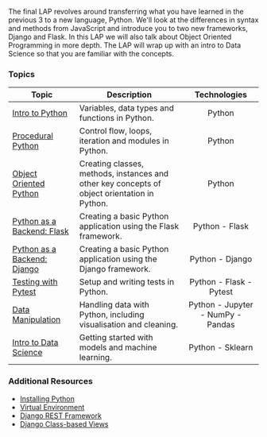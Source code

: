 The final LAP revolves around transferring what you have learned in the previous 3 to a new language, Python. We'll look at the differences in syntax and methods from JavaScript and introduce you to two new frameworks, Django and Flask. In this LAP we will also talk about Object Oriented Programming in more depth. The LAP will wrap up with an intro to Data Science so that you are familiar with the concepts.

### Topics

| Topic | Description | Technologies |
|-------|-------------|:------------:|
| [Intro to Python](https://github.com/getfutureproof/fp_guides_wiki/wiki/Intro-to-Python) | Variables, data types and functions in Python. | Python |
| [Procedural Python](https://github.com/getfutureproof/fp_guides_wiki/wiki/Procedural-Python) | Control flow, loops, iteration and modules in Python. | Python |
| [Object Oriented Python](https://github.com/getfutureproof/fp_guides_wiki/wiki/OO-Python) | Creating classes, methods, instances and other key concepts of object orientation in Python. | Python |
| [Python as a Backend: Flask](https://github.com/getfutureproof/fp_guides_wiki/wiki/Flask) | Creating a basic Python application using the Flask framework. | Python - Flask |
| [Python as a Backend: Django](https://github.com/getfutureproof/fp_guides_wiki/wiki/Django) | Creating a basic Python application using the Django framework. | Python - Django |
| [Testing with Pytest](https://github.com/getfutureproof/fp_guides_wiki/wiki/Testing-with-Pytest) | Setup and writing tests in Python. | Python - Flask - Pytest |
| [Data Manipulation](https://github.com/getfutureproof/fp_guides_wiki/wiki/Data-Manipulation) | Handling data with Python, including visualisation and cleaning. | Python - Jupyter - NumPy - Pandas |
| [Intro to Data Science](https://github.com/getfutureproof/fp_guides_wiki/wiki/Intro-to-Data-Science) | Getting started with models and machine learning. | Python - Sklearn |

### Additional Resources
* [Installing Python](https://github.com/getfutureproof/fp_guides_wiki/wiki/Installing-Python)
* [Virtual Environment](https://github.com/getfutureproof/fp_guides_wiki/wiki/Virtual-Environment)
* [Django REST Framework](https://github.com/getfutureproof/fp_guides_wiki/wiki/Django-REST-Framework)
* [Django Class-based Views](https://github.com/getfutureproof/fp_guides_wiki/wiki/Django-Class-based-Views)
